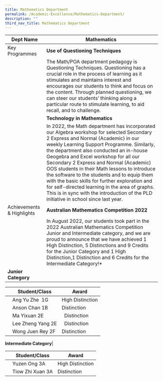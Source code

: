 ```yaml
---
title: Mathematics Department
permalink: /Academic-Excellence/Mathematics-Department/
description: ""
third_nav_title: Mathematics Department
---
```


|  Dept Name	| Mathematics	|
| -	| -	|
| Key Programmes 	| **Use of Questioning Techniques** 	|
|  	| The Math/POA department pedagogy is Questioning Techniques. Questioning has a crucial role in the process of learning as it stimulates and maintains interest and encourages our students to think and focus on the content. Through planned questioning, we can steer our students’ thinking along a particular route to stimulate learning, to aid recall, and to challenge. 	|
|  	| **Technology in Mathematics**|
||In 2022, the Math department has incorporated our Algebra workshop for selected Secondary 2 Express and Normal (Academic) in our weekly Learning Support Programme. Similarly, the department also conducted an in-house Geogebra and Excel workshop for all our Secondary 2 Express and Normal (Academic) OOS students in their Math lessons to introduce the software to the students and to equip them with the basic skills for further exploration and for self-directed learning in the area of graphs. This is in sync with the introduction of the PLD initiative in school since last year.	|
| Achievements & Highlights 	| **Australian Mathematics Competition 2022**	|
|  	| In August 2022, our students took part in the 2022 Australian Mathematics Competition Junior and Intermediate category, and we are proud to announce that we have achieved 1 High Distinction, 5 Distinctions and 9 Credits for the Junior Category and 1 High Distinction,1 Distinction and 6 Credits for the Intermediate Category!*	|
| **Junior Category**|

||Student/Class | Award |
| -------- | -------- | -------- |
|| Ang Yu Zhe  1G     | High Distinction |
||Anson Chan 1B  | Distinction |
||Ma Yixuan 2E |  Distinction|
|| Lee Zheng Yang 2E |  Distinction|
||Wong Juen Rey 2F | Distinction||

**Intermediate Category**|

||Student/Class | Award |
| -------- | -------- | -------- |
||Yuzen Ong 3A | High Distinction|
||Tiow Zhi Xuan 3A | Distinction|